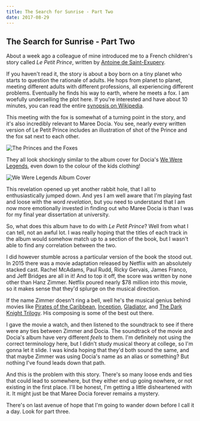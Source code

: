 ```yaml
---
title: The Search for Sunrise - Part Two 
date: 2017-08-29
---
```


## The Search for Sunrise - Part Two

About a week ago a colleague of mine introduced me to a French children's story called *Le Petit Prince*, written by [Antoine de Saint-Exupery](https://en.wikipedia.org/wiki/Antoine_de_Saint-Exup%C3%A9ry).

If you haven't read it, the story is about a boy born on a tiny planet who starts to question the rationale of adults. He hops from planet to planet, meeting different adults with different professions, all experiencing different problems. Eventually he finds his way to earth, where he meets a fox. I am woefully underselling the plot here. If you're interested and have about 10 minutes, you can read the entire [synopsis on Wikipedia](https://en.wikipedia.org/wiki/The_Little_Prince#Plot).

This meeting with the fox is somewhat of a turning point in the story, and it's also incredibly relevant to Maree Docia. You see, nearly every written version of Le Petit Prince includes an illustration of shot of the Prince and the fox sat next to each other.

![The Princes and the Foxes](../media/170829-the-search-for-sunrise-part-two/the-princes-and-the-foxes.png)

They all look shockingly similar to the album cover for Docia's [We Were Legends](https://open.spotify.com/album/0Rv82yRFV9inly8ChKaO72), even down to the colour of the kids clothing!

![We Were Legends Album Cover](../media/170829-the-search-for-sunrise-part-two/we-were-legends-album.jpg)

This revelation opened up yet another rabbit hole, that I all to enthusiastically jumped down. And yes I am well aware that I'm playing fast and loose with the word *revelation*, but you need to understand that I am now more emotionally invested in finding out who Maree Docia is than I was for my final year dissertation at university.

So, what does this album have to do with *Le Petit Prince*? Well from what I can tell, not an awful lot. I was really hoping that the titles of each track in the album would somehow match up to a section of the book, but I wasn't able to find any correlation between the two.

I did however stumble across a particular version of the book the stood out. In 2015 there was a movie adaptation released by Netflix with an absolutely stacked cast. Rachel McAdams, Paul Rudd, Ricky Gervais, James Franco, and Jeff Bridges are all in it! And to top it off, the score was written by none other than Hanz Zimmer. Netflix poured nearly $78 million into this movie, so it makes sense that they'd splurge on the musical direction.

If the name Zimmer doesn't ring a bell, well he's the musical genius behind movies like [Pirates of the Caribbean](https://www.youtube.com/watch?v=27mB8verLK8), [Inception](https://www.youtube.com/watch?v=h2SXKI3m14s), [Gladiator](https://www.youtube.com/watch?v=NBE-uBgtINg), and [The Dark Knight Trilogy](https://www.youtube.com/watch?v=KwrTczo9PXE). His composing is some of the best out there.

I gave the movie a watch, and then listened to the soundtrack to see if there were any ties between Zimmer and Docia. The soundtrack of the movie and Docia's album have very different *feels* to them. I'm definitely not using the correct terminology here, but I didn't study musical theory at college, so I'm gonna let it slide. I was kinda hoping that they'd both sound the same, and that maybe Zimmer was using Docia's name as an alias or something? But nothing I've found leads down that path.

And this is the problem with this story. There's so many loose ends and ties that could lead to somewhere, but they either end up going nowhere, or not existing in the first place. I'll be honest, I'm getting a little disheartened with it. It might just be that Maree Docia forever remains a mystery.

There's on last avenue of hope that I'm going to wander down before I call it a day. Look for part three.

